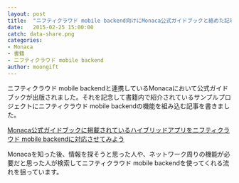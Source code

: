 ```yaml
---
layout: post
title:  "ニフティクラウド mobile backend向けにMonaca公式ガイドブックと絡めた記事を書きました"
date:   2015-02-25 15:00:00
catch: data-share.png
categories:
- Monaca
- 書籍
- ニフティクラウド mobile backend
author: moongift
---
```


ニフティクラウド mobile backendと連携しているMonacaにおいて公式ガイドブックが出版されました。それを記念して書籍内で紹介されているサンプルプロジェクトにニフティクラウド mobile backendの機能を組み込む記事を書きました。

[Monaca公式ガイドブックに掲載されているハイブリッドアプリをニフティクラウド mobile backendに対応させてみよう](http://blog.mb.cloud.nifty.com/?p=2051)

Monacaを知った後、情報を探そうと思った人や、ネットワーク周りの機能が必要だと思った人が検索してニフティクラウド mobile backendを使ってくれる流れを狙っています。

